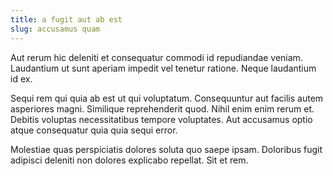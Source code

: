 ```yaml
---
title: a fugit aut ab est
slug: accusamus quam
---
```


Aut rerum hic deleniti et consequatur commodi id repudiandae veniam. Laudantium ut sunt aperiam impedit vel tenetur ratione. Neque laudantium id ex.

Sequi rem qui quia ab est ut qui voluptatum. Consequuntur aut facilis autem asperiores magni. Similique reprehenderit quod. Nihil enim enim rerum et. Debitis voluptas necessitatibus tempore voluptates. Aut accusamus optio atque consequatur quia quia sequi error.

Molestiae quas perspiciatis dolores soluta quo saepe ipsam. Doloribus fugit adipisci deleniti non dolores explicabo repellat. Sit et rem.
